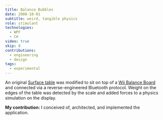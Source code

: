```yaml
---
title: Balance Bubbles
date: 2008-10-01
subtitle: weird, tangible physics
role: stimulant
technologies:
  - WPF
  - C#
video: true
skip: 8
contributions:
  - engineering
  - design
tags:
  - experimental
---
```


An original [Surface table](https://en.wikipedia.org/wiki/Microsoft_PixelSense) was modified to sit on top of a [Wii Balance Board](https://en.wikipedia.org/wiki/Wii_Balance_Board) and connected via a reverse-engineered Bluetooth protocol. Weight on the edges of the table was detected by the scale and added forces to a physics simulation on the display.

**My contribution:** I conceived of, architected, and implemented the application.
